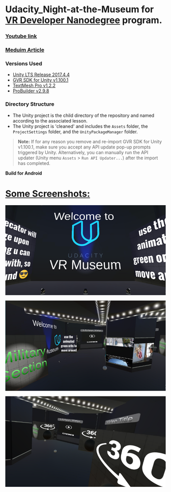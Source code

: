 # Udacity_Night-at-the-Museum for [VR Developer Nanodegree](http://udacity.com/vr) program.

### [Youtube link](https://youtu.be/nDbrVf-diOk)

### [Meduim Article](https://medium.com/@osama2o1ooo/experience-vr-in-a-vr-museum-41316d5b66fb)

### Versions Used
- [Unity LTS Release 2017.4.4](https://unity3d.com/unity/qa/lts-releases?version=2017.4)
- [GVR SDK for Unity v1.100.1](https://github.com/googlevr/gvr-unity-sdk/releases/tag/v1.100.1)
- [TextMesh Pro v1.2.2](https://assetstore.unity.com/packages/essentials/beta-projects/textmesh-pro-84126) 
- [ProBuilder v2.9.8](https://assetstore.unity.com/packages/tools/modeling/probuilder-111418) 


### Directory Structure
- The Unity project is the child directory of the repository and named according to the associated lesson.
- The Unity project is 'cleaned' and includes the `Assets` folder, the `ProjectSettings` folder, and the `UnityPackageManager` folder.

>**Note:** If for any reason you remove and re-import GVR SDK for Unity v1.100.1, make sure you accept any API update pop-up prompts triggered by Unity. Alternatively, you can manually run the API updater (Unity menu `Assets` > `Run API Updater...`) after the import has completed.


**Build for Android**

<h1><ins>Some Screenshots:</ins></h1>

![Screenshot](1.png)

![Screenshot](2.png)

![Screenshot](3.png)
